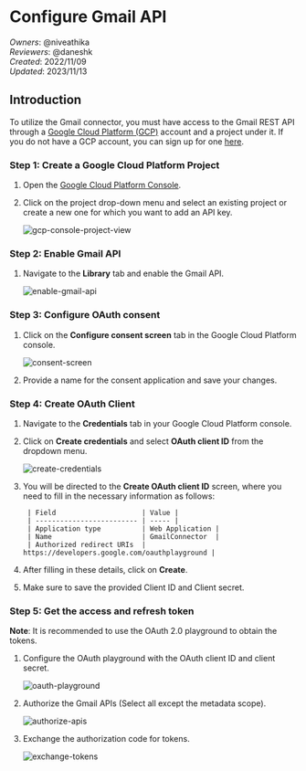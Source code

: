 # Configure Gmail API

_Owners_: @niveathika \
_Reviewers_: @daneshk \
_Created_: 2022/11/09 \
_Updated_: 2023/11/13  

## Introduction

To utilize the Gmail connector, you must have access to the Gmail REST API through a [Google Cloud Platform (GCP)](https://console.cloud.google.com/) account and a project under it. If you do not have a GCP account, you can sign up for one [here](https://cloud.google.com/).

### Step 1: Create a Google Cloud Platform Project

1. Open the [Google Cloud Platform Console](https://console.cloud.google.com/).

2. Click on the project drop-down menu and select an existing project or create a new one for which you want to add an API key.

    ![gcp-console-project-view](resources/gcp-console-project-view.png)

### Step 2: Enable Gmail API

1. Navigate to the **Library** tab and enable the Gmail API.

    ![enable-gmail-api](resources/enable-gmail-api.png)

### Step 3: Configure OAuth consent

1. Click on the **Configure consent screen** tab in the Google Cloud Platform console.

    ![consent-screen](resources/consent-screen.png)

2. Provide a name for the consent application and save your changes.

### Step 4: Create OAuth Client

1. Navigate to the **Credentials** tab in your Google Cloud Platform console.

2. Click on **Create credentials** and select **OAuth client ID** from the dropdown menu.

    ![create-credentials](resources/create-credentials.png)

3. You will be directed to the **Create OAuth client ID** screen, where you need to fill in the necessary information as follows:

        | Field                     | Value |
        | ------------------------- | ----- |
        | Application type          | Web Application |
        | Name                      | GmailConnector  |
        | Authorized redirect URIs  | https://developers.google.com/oauthplayground |

4. After filling in these details, click on **Create**.

5. Make sure to save the provided Client ID and Client secret.

### Step 5: Get the access and refresh token

**Note**: It is recommended to use the OAuth 2.0 playground to obtain the tokens.

1. Configure the OAuth playground with the OAuth client ID and client secret.

    ![oauth-playground](resources/oauth-playground.png)

2. Authorize the Gmail APIs (Select all except the metadata scope).

    ![authorize-apis](resources/authorize-apis.png)

3. Exchange the authorization code for tokens.

    ![exchange-tokens](resources/exchange-tokens.png)
